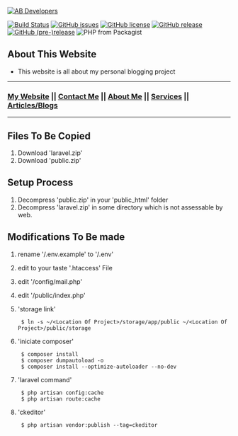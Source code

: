 [![AB Developers](https://www.abdevp.tk/favicon.png)](https://www.abdevp.tk)

[![Build Status](https://travis-ci.org/AshishBhoi/webblog.svg?branch=master)](https://travis-ci.org/AshishBhoi/webblog)
[![GitHub issues](https://img.shields.io/github/issues/AshishBhoi/webblog.svg)](https://github.com/AshishBhoi/webblog/issues)
[![GitHub license](https://img.shields.io/github/license/AshishBhoi/webblog.svg)](https://github.com/AshishBhoi/webblog/blob/master/LICENSE)
[![GitHub release](https://img.shields.io/github/release/ashishbhoi/webblog.svg)](https://github.com/AshishBhoi/webblog/releases)
[![GitHub (pre-)release](https://img.shields.io/github/release/ashishbhoi/webblog/all.svg)](https://github.com/AshishBhoi/webblog/releases)
![PHP from Packagist](https://img.shields.io/packagist/php-v/ashishbhoi/webblog.svg)

## About This Website ##

- This website is all about my personal blogging project

---

### [My Website](https://www.abdevp.tk) || [Contact Me](https://www.abdevp.tk/contact) || [About Me](https://www.abdevp.tk/about) || [Services](https://www.abdevp.tk/services) || [Articles/Blogs](https://www.abdevp.tk/posts) ###

---

## Files To Be Copied ##
1. Download 'laravel.zip'
2. Download 'public.zip'

## Setup Process ##
1. Decompress 'public.zip' in your 'public_html' folder
2. Decompress 'laravel.zip' in some directory which is not assessable by web.

## Modifications To Be made ##
1. rename '/.env.example' to '/.env'
2. edit to your taste '.htaccess' File
3. edit '/config/mail.php'
4. edit '/public/index.php' 
5. 'storage link'

        $ ln -s ~/<Location Of Project>/storage/app/public ~/<Location Of Project>/public/storage
6. 'iniciate composer'

        $ composer install
        $ composer dumpautoload -o
        $ composer install --optimize-autoloader --no-dev
7. 'laravel command'

        $ php artisan config:cache
        $ php artisan route:cache
8. 'ckeditor'
        
        $ php artisan vendor:publish --tag=ckeditor


